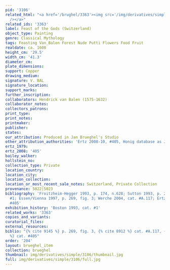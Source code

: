 ```yaml
---
pid: '3106'
related_html: "<a href='/brughel/3363'><img src='/img/derivatives/simple/3363/thumbnail.jpg'
  /></a>"
related_ids: '3363'
label: Feast of the Gods (Switzerland)
object_type: Painting
genre: Classical Mythology
tags: Feasting Van_Balen Forest Nude Putti Flowers Food Fruit
realdate: ca. 1608
height_cm: '29.5'
width_cm: '41.3'
diameter_cm: 
plate_dimensions: 
support: Copper
drawing_medium: 
signature: V. BAL
signature_location: 
support_marks: 
further_inscription: 
collaborators: Hendrick van Balen (1575-1632)
collaborator_notes: 
collectors_patrons: 
print_type: 
print_notes: 
printmaker: 
publisher: 
states: 
our_attribution: Produced in Jan Brueghel's Studio
other_attribution_authorities: 'Ertz 2008-10, #405, Honig database as Jan and studio'
ertz_1979: 
ertz_2008: '405'
bailey_walker: 
hollstein_no: 
collection_type: Private
location_country: 
location_city: 
location_collection: 
location_or_most_recent_sale_notes: Switzerland, Private Collection
provenance: 5022|5023
bibliography: 'Froitzheim-Hegger 1993, p. 174, n.628; Sutton 1993, p. 210-11, cat.
  #1; Essen/Vienna 1997, p. 269, fig. 3; Werche 2004, cat. #A.117; Ertz 2008-10, cat.
  #405'
exhibition_history: 'Boston 1993, cat. #1'
related_works: '3363'
copies_and_variants: 
curatorial_files: 
external_resources: 
biblio: "{% cite 9145 %} p. 269, fig. 3, {% cite 8912 %} cat. #A.117, {% cite 8900
  %} cat. #405"
order: '204'
layout: brueghel_item
collection: brueghel
thumbnail: img/derivatives/simple/3106/thumbnail.jpg
full: img/derivatives/simple/3106/full.jpg
---
```

